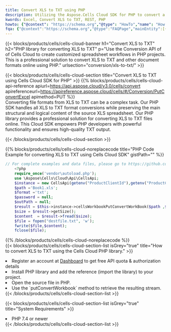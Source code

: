 ```yaml
---
title: Convert XLS to TXT using PHP 
description: Utilizing the Aspose.Cells Cloud SDK for PHP to convert a XLS format file to a TXT format file. 
kwords: Excel, Convert XLS to TXT, REST, PHP
howto: {"@context": "https://schema.org","@type": "HowTo","name": "How to convert XLS to TXT using the Cells Cloud PHP library.","description": "How to convert XLS to TXT using the Cells Cloud PHP library.","image": {"@type": "ImageObject"},"url": "/php/conversion/xls-to-txt/","step": [{ "@type": "HowToStep","name": "How to convert XLS to TXT using the Cells Cloud PHP library. step 1", "image": {"@type": "ImageObject",},"url": "/php/conversion/xls-to-txt/","text": "Register an account at <a href='https://dashboard.aspose.cloud/'>Dashboard</a> to get free API quota & authorization details",},{ "@type": "HowToStep","name": "How to convert XLS to TXT using the Cells Cloud PHP library. step 1", "image": {"@type": "ImageObject",},"url": "/php/conversion/xls-to-txt/","text": "Install PHP library and add the reference (import the library) to your project.",},{ "@type": "HowToStep","name": "How to convert XLS to TXT using the Cells Cloud PHP library. step 1", "image": {"@type": "ImageObject",},"url": "/php/conversion/xls-to-txt/","text": "Open the source file in PHP.",},{ "@type": "HowToStep","name": "How to convert XLS to TXT using the Cells Cloud PHP library. step 1", "image": {"@type": "ImageObject",},"url": "/php/conversion/xls-to-txt/","text": "Use the `putConvertWorkbook` method to retrieve the resulting stream.",}, ],"supply": {"@type": "HowToSupply","name": "document"},"tool": [{"@type": "HowToTool","name": "phpstorm, Visual Studio Code, Eclipse"},{"@type": "HowToTool","name": "Aspose Cells"}],"totalTime": "PT6M"}
fqa: {"@context":"https://schema.org","@type":"FAQPage","mainEntity":[{"@type":"Question","name":"Why convert file formats in C# using REST API?","acceptedAnswer":{"@type":"Answer","text":"Documents are encoded in many ways, and some files may be incompatible with the software you use. To open and read such files, just convert them to appropriate file formats.<br/><ol><li>Install .NET SDK and add the reference (import the library) to your project.</li><li>Open the source file in C# using REST API.</li><li>Call the PutConvertWorkbookRequest() method, passing an output filename with required extension.</li><li>Get the result of conversion as a separate file.</li></ol>"}},{"@type":"Question","name":"What file formats can I convert with your C# library?","acceptedAnswer":{"@type":"Answer","text":"We support a variety of file formats for conversion using .NET library, including XLSX, Excel, xls , PDF, CSV, HTML, Markdown, XML, PNG, JPG, TIFF, Json, TXT and many more."}},{"@type":"Question","name":"What is the maximum allowed file size for conversion using this .NET library?","acceptedAnswer":{"@type":"Answer","text":"There are no file size limits for format conversions using .NET library."}}]}
---
```



{{< blocks/products/cells/cells-cloud-banner h1="Convert XLS to TXT" h2="PHP library for converting XLS to TXT" p="Use the Conversion API of of Cells Cloud to create customized spreadsheet workflows in PHP projects. This is a professional solution to convert XLS to TXT and other document formats online using PHP." urlsection="conversion/xls-to-txt/" >}}

{{< blocks/products/cells/cells-cloud-section  title="Convert XLS to TXT using Cells Cloud SDK for PHP" >}}
{{% blocks/products/cells/cells-cloud-api-reference  apiurl=https://api.aspose.cloud/v3.0/cells/convert  apireferenceurl=https://apireference.aspose.cloud/cells/#/Conversion/PutConvertExcel  apimethod=PUT %}}
<br/>
Converting file formats from XLS to TXT can be a complex task. Our PHP SDK handles all XLS to TXT format conversions while preserving the main structural and logical content of the source XLS spreadsheet. Our PHP library provides a professional solution for converting XLS to TXT files online. This Cloud SDK empowers PHP developers with powerful functionality and ensures high-quality TXT output.

{{< /blocks/products/cells/cells-cloud-section >}}

{{% blocks/products/cells/cells-cloud-noreplacecode title="PHP Code Example for converting XLS to TXT using Cells Cloud SDK" gistPath="" %}}
 
```php
// For complete examples and data files, please go to https://github.com/aspose-cells-cloud/aspose-cells-cloud-php/
    <?php
    require_once('vendor\autoload.php');
    use \Aspose\Cells\Cloud\Api\CellsApi;
    $instance = new CellsApi(getenv("ProductClientId"),getenv("ProductClientSecret"));
    $path ='Book1.xls';    
    $format ='txt';
    $password = null;
    $outPath = null;      
    $result = $this->instance->cellsWorkbookPutConvertWorkBook($path ,$format, $password,  $outPath);
    $size = $result->getSize();
    $content  = $result->fread($size);
    $file = fopen("destfile.txt", 'w');
    fwrite($file,$content);
    fclose($file);
```
 
{{% /blocks/products/cells/cells-cloud-noreplacecode  %}}
<br/>
{{< blocks/products/cells/cells-cloud-section-list isGrey="true"  title="How to convert XLS to TXT using the Cells Cloud PHP library." >}}
<li>Register an account at <a href="https://dashboard.aspose.cloud/">Dashboard</a> to get free API quota & authorization details</li>
<li>Install PHP library and add the reference (import the library) to your project.</li>
<li>Open the source file in PHP.</li>
<li>Use the `putConvertWorkbook` method to retrieve the resulting stream.</li>
{{< /blocks/products/cells/cells-cloud-section-list >}}

{{< blocks/products/cells/cells-cloud-section-list isGrey="true"  title="System Requirements" >}}
<li>PHP 7.4 or newer</li>
{{< /blocks/products/cells/cells-cloud-section-list >}}
